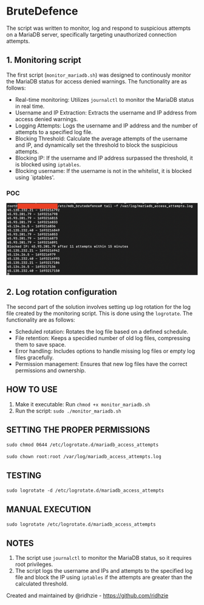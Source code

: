 # BruteDefence

The script was written to monitor, log and respond to suspicious attempts on a MariaDB server, specifically targeting unauthorized connection attempts.

## 1. Monitoring script

The first script (`monitor_mariadb.sh`) was designed to continously monitor the MariaDB status for access denied warnings. The functionality are as follows:

- Real-time monitoring: Utilizes `journalctl` to monitor the MariaDB status in real time.
- Username and IP Extraction: Extracts the username and IP address from access denied warnings.
- Logging Attempts: Logs the username and IP address and the number of attempts to a specified log file.
- Blocking Threshold: Calculate the average attempts of the username and IP, and dynamically set the threshold to block the suspicious attempts.
- Blocking IP: If the username and IP address surpassed the threshold, it is blocked using `iptables`.
- Blocking username: If the username is not in the whitelist, it is blocked using `iptables'.

### POC

![POC](log_POC.png)

## 2. Log rotation configuration

The second part of the solution involves setting up log rotation for the log file created by the monitoring script. This is done using the `logrotate`. The functionality are as follows:

- Scheduled rotation: Rotates the log file based on a defined schedule.
- File retention: Keeps a specidied number of old log files, compressing them to save space.
- Error handling: Includes options to handle missing log files or empty log files gracefully.
- Permission management: Ensures that new log files have the correct permissions and ownership.

## HOW TO USE

1. Make it executable: Run `chmod +x monitor_mariadb.sh`
2. Run the script: `sudo ./monitor_mariadb.sh`

## SETTING THE PROPER PERMISSIONS

``sudo chmod 0644 /etc/logrotate.d/mariadb_access_attempts``

``sudo chown root:root /var/log/mariadb_access_attempts.log``

## TESTING

``sudo logrotate -d /etc/logrotate.d/mariadb_access_attempts``

## MANUAL EXECUTION

``sudo logrotate /etc/logrotate.d/mariadb_access_attempts``

## NOTES

1. The script use `journalctl` to monitor the MariaDB status, so it requires root privileges.
2. The script logs the username and IPs and attempts to the specified log file and block the IP using `iptables` if the attempts are greater than the calculated threshold.

Created and maintained by @ridhzie - <https://github.com/ridhzie>
